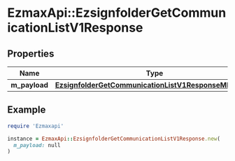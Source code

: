# EzmaxApi::EzsignfolderGetCommunicationListV1Response

## Properties

| Name | Type | Description | Notes |
| ---- | ---- | ----------- | ----- |
| **m_payload** | [**EzsignfolderGetCommunicationListV1ResponseMPayload**](EzsignfolderGetCommunicationListV1ResponseMPayload.md) |  |  |

## Example

```ruby
require 'Ezmaxapi'

instance = EzmaxApi::EzsignfolderGetCommunicationListV1Response.new(
  m_payload: null
)
```

